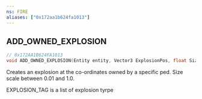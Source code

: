 ```yaml
---
ns: FIRE
aliases: ["0x172aa1b624fa1013"]
---
```

## ADD_OWNED_EXPLOSION

```c
// 0x172AA1B624FA1013
void ADD_OWNED_EXPLOSION(Entity entity, Vector3 ExplosionPos, float SizeScale, bool MakeSound, bool NoFx, float CamShakeMultiplier);
```

Creates an explosion at the co-ordinates owned by a specific ped. Size scale between 0.01 and 1.0.

EXPLOSION_TAG is a list of explosion tyrpe

